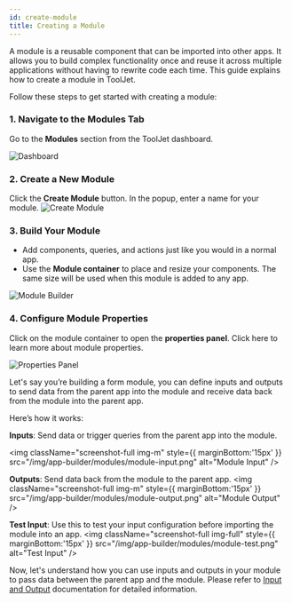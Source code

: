 ```yaml
---
id: create-module
title: Creating a Module
---
```


A module is a reusable component that can be imported into other apps. It allows you to build complex functionality once and reuse it across multiple applications without having to rewrite code each time. This guide explains how to create a module in ToolJet.

Follow these steps to get started with creating a module:

### 1. Navigate to the Modules Tab
   Go to the **Modules** section from the ToolJet dashboard.

<img className="screenshot-full img-full" src="/img/app-builder/modules/dashboard.png" alt="Dashboard" /> 

### 2. Create a New Module
   Click the **Create Module** button. In the popup, enter a name for your module.
<img className="screenshot-full img-s" src="/img/app-builder/modules/create-module-modal.png" alt="Create Module" />


### 3. Build Your Module
   - Add components, queries, and actions just like you would in a normal app.  
   - Use the **Module container** to place and resize your components. The same size will be used when this module is added to any app.

<img className="screenshot-full img-full" src="/img/app-builder/modules/module-builder.png" alt="Module Builder" />

### 4. Configure Module Properties
Click on the module container to open the **properties panel**. Click here to learn more about module properties.

<img className="screenshot-full img-s" src="/img/app-builder/modules/module-container-property.png" alt="Properties Panel" /> 

Let's say you’re building a form module, you can define inputs and outputs to send data from the parent app into the module and receive data back from the module into the parent app.

Here’s how it works:

**Inputs**: Send data or trigger queries from the parent app into the module.

<img className="screenshot-full img-m" style={{ marginBottom:'15px' }} src="/img/app-builder/modules/module-input.png" alt="Module Input" /> 

**Outputs**: Send data back from the module to the parent app.
<img className="screenshot-full img-m" style={{ marginBottom:'15px' }}  src="/img/app-builder/modules/module-output.png" alt="Module Output" /> 

**Test Input**: Use this to test your input configuration before importing the module into an app.
<img className="screenshot-full img-full" style={{ marginBottom:'15px' }}   src="/img/app-builder/modules/module-test.png" alt="Test Input" /> 


Now, let's understand how you can use inputs and outputs in your module to pass data between the parent app and the module. Please refer to [Input and Output](/docs/beta/app-builder/modules/input-output) documentation for detailed information.
